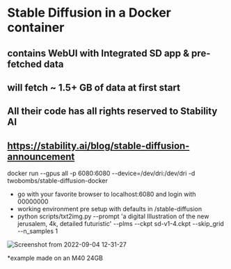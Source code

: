# Stable Diffusion in a Docker container
## contains WebUI with Integrated SD app & pre-fetched data
## will fetch ~ 1.5+ GB of data at first start 
## All their code has all rights reserved to Stability AI
## https://stability.ai/blog/stable-diffusion-announcement


docker run --gpus all -p 6080:6080 --device=/dev/dri:/dev/dri -d twobombs/stable-diffusion-docker
- go with your favorite browser to localhost:6080 and login with 00000000 
- working environment pre setup with defaults in /stable-diffusion
- python scripts/txt2img.py --prompt 'a digital Illustration of the new jerusalem, 4k, detailed futuristic' --plms --ckpt sd-v1-4.ckpt --skip_grid --n_samples 1

![Screenshot from 2022-09-04 12-31-27](https://user-images.githubusercontent.com/12692227/188309043-7a83928f-860c-475a-bb99-bf037a613af8.png)

*example made on an M40 24GB
